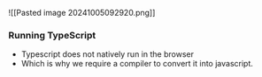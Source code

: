 ![[Pasted image 20241005092920.png]]
### Running TypeScript
- Typescript does not natively run in the browser
- Which is why we require a compiler to convert it into javascript.

